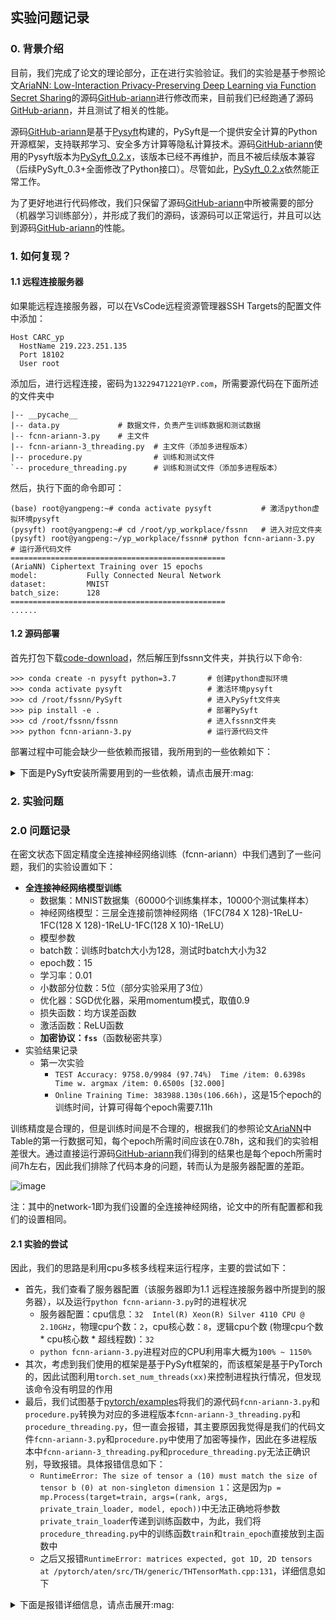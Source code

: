## 实验问题记录

### 0. 背景介绍

目前，我们完成了论文的理论部分，正在进行实验验证。我们的实验是基于参照论文[AriaNN: Low-Interaction Privacy-Preserving Deep Learning via Function Secret Sharing](https://petsymposium.org/popets/2022/popets-2022-0015.php)的源码[GitHub-ariann](https://github.com/LaRiffle/ariann)进行修改而来，目前我们已经跑通了源码[GitHub-ariann](https://github.com/LaRiffle/ariann)，并且测试了相关的性能。

源码[GitHub-ariann](https://github.com/LaRiffle/ariann)是基于[Pysyft](https://github.com/OpenMined/PySyft)构建的，PySyft是一个提供安全计算的Python开源框架，支持联邦学习、安全多方计算等隐私计算技术。源码[GitHub-ariann](https://github.com/LaRiffle/ariann)使用的Pysyft版本为[PySyft_0.2.x](https://github.com/OpenMined/PySyft/tree/PySyft/syft_0.2.x)，该版本已经不再维护，而且不被后续版本兼容（后续PySyft_0.3+全面修改了Python接口）。尽管如此，[PySyft_0.2.x](https://github.com/OpenMined/PySyft/tree/PySyft/syft_0.2.x)依然能正常工作。

为了更好地进行代码修改，我们只保留了源码[GitHub-ariann](https://github.com/LaRiffle/ariann)中所被需要的部分（机器学习训练部分），并形成了我们的源码，该源码可以正常运行，并且可以达到源码[GitHub-ariann](https://github.com/LaRiffle/ariann)的性能。

### 1. 如何复现？

#### 1.1 远程连接服务器

如果能远程连接服务器，可以在VsCode远程资源管理器SSH Targets的配置文件中添加：
```
Host CARC_yp
  HostName 219.223.251.135
  Port 18102
  User root
```
添加后，进行远程连接，密码为`13229471221@YP.com`，所需要源代码在下面所述的文件夹中
```
|-- __pycache__
|-- data.py             # 数据文件，负责产生训练数据和测试数据
|-- fcnn-ariann-3.py    # 主文件
|-- fcnn-ariann-3_threading.py  # 主文件（添加多进程版本）
|-- procedure.py                # 训练和测试文件
`-- procedure_threading.py      # 训练和测试文件（添加多进程版本）

```

然后，执行下面的命令即可：
```
(base) root@yangpeng:~# conda activate pysyft           # 激活python虚拟环境pysyft
(pysyft) root@yangpeng:~# cd /root/yp_workplace/fssnn   # 进入对应文件夹
(pysyft) root@yangpeng:~/yp_workplace/fssnn# python fcnn-ariann-3.py    # 运行源代码文件
================================================
(AriaNN) Ciphertext Training over 15 epochs
model:           Fully Connected Neural Network
dataset:         MNIST
batch_size:      128
================================================
......
```


#### 1.2 源码部署

首先打包下载[code-download](https://resource-1305526482.cos.ap-guangzhou.myqcloud.com/Code/fssnn.zip)，然后解压到fssnn文件夹，并执行以下命令:

```
>>> conda create -n pysyft python=3.7       # 创建python虚拟环境
>>> conda activate pysyft                   # 激活环境pysyft
>>> cd /root/fssnn/PySyft                   # 进入PySyft文件夹
>>> pip install -e .                        # 部署PySyft
>>> cd /root/fssnn/fssnn                    # 进入fssnn文件夹
>>> python fcnn-ariann-3.py                 # 运行源代码文件 
```

部署过程中可能会缺少一些依赖而报错，我所用到的一些依赖如下：

<details>
<summary>下面是PySyft安装所需要用到的一些依赖，请点击展开:mag:</summary>

```
Package              Version     Editable project location
-------------------- ----------- --------------------------------
aioice               0.6.18
aiortc               0.9.28
attrs                22.1.0
av                   8.1.0
backcall             0.2.0
beautifulsoup4       4.11.1
bidict               0.22.0
bleach               5.0.1
certifi              2022.9.24
cffi                 1.15.1
chardet              3.0.4
click                7.1.2
crc32c               2.3
cryptography         38.0.4
debugpy              1.6.4
decorator            5.1.1
defusedxml           0.7.1
dill                 0.3.6
entrypoints          0.4
fastjsonschema       2.16.2
Flask                1.1.4
Flask-SocketIO       4.2.1
idna                 2.8
importlib-metadata   5.1.0
importlib-resources  1.5.0
ipykernel            6.9.2
ipython              7.34.0
ipython-genutils     0.2.0
itsdangerous         1.1.0
jedi                 0.18.2
Jinja2               2.11.3
jsonschema           4.17.3
jupyter-client       7.1.2
jupyter_core         4.12.0
jupyterlab-pygments  0.2.2
lz4                  3.0.2
MarkupSafe           2.1.1
matplotlib-inline    0.1.6
mistune              0.8.4
msgpack              1.0.4
msgpack-numpy        0.4.8
nbclient             0.5.13
nbconvert            6.4.5
nbformat             5.7.0
nest-asyncio         1.5.6
netifaces            0.11.0
notebook             5.7.8
numpy                1.18.5
openmined.threepio   0.2.0
pandocfilters        1.5.0
parso                0.8.3
pexpect              4.8.0
phe                  1.4.0
pickleshare          0.7.5
Pillow               9.3.0
pip                  22.2.2
pkgutil_resolve_name 1.3.10
prometheus-client    0.15.0
prompt-toolkit       3.0.36
protobuf             3.19.0
psutil               5.7.0
ptyprocess           0.7.0
pyarrow              2.0.0
pycparser            2.21
pyee                 9.0.4
Pygments             2.13.0
pylibsrtp            0.7.1
pyrsistent           0.19.2
python-dateutil      2.8.2
python-engineio      4.3.4
python-socketio      5.7.2
pyzmq                24.0.1
requests             2.22.0
requests-toolbelt    0.9.1
RestrictedPython     5.2
scipy                1.4.1
Send2Trash           1.8.0
setuptools           63.4.1
six                  1.16.0
soupsieve            2.3.2.post1
sycret               0.1.3
syft                 0.2.9       /root/yp_workplace/ariann/PySyft
syft-proto           0.5.3
tblib                1.6.0
terminado            0.13.3
testpath             0.6.0
torch                1.4.0
torchvision          0.5.0
tornado              4.5.3
traitlets            5.7.1
typing_extensions    4.4.0
urllib3              1.25.11
wcwidth              0.2.5
webencodings         0.5.1
websocket-client     0.57.0
websockets           8.1
Werkzeug             1.0.1
wheel                0.37.1
zipp                 3.11.0
```
</details>

### 2. 实验问题

### 2.0 问题记录

在密文状态下固定精度全连接神经网络训练（fcnn-ariann）中我们遇到了一些问题，我们的实验设置如下：
+ **全连接神经网络模型训练**
  +  数据集：MNIST数据集（60000个训练集样本，10000个测试集样本）
  +  神经网络模型：三层全连接前馈神经网络（1FC(784 X 128)-1ReLU-1FC(128 X 128)-1ReLU-1FC(128 X 10)-1ReLU）
  +  模型参数
    + batch数：训练时batch大小为128，测试时batch大小为32
    + epoch数：15
    + 学习率：0.01
    + 小数部分位数：5位（部分实验采用了3位）
  + 优化器：SGD优化器，采用momentum模式，取值0.9
  + 损失函数：均方误差函数
  + 激活函数：ReLU函数
  + **加密协议：`fss`**（函数秘密共享） 
+ 实验结果记录
  + 第一次实验
    + `TEST Accuracy: 9758.0/9984 (97.74%) 	Time /item: 0.6398s 	Time w. argmax /item: 0.6500s [32.000]`
    + `Online Training Time: 383988.130s(106.66h)`，这是15个epoch的训练时间，计算可得每个epoch需要7.11h

训练精度是合理的，但是训练时间是不合理的，根据我们的参照论文[AriaNN](https://petsymposium.org/popets/2022/popets-2022-0015.php)中Table的第一行数据可知，每个epoch所需时间应该在0.78h，这和我们的实验相差很大。通过直接运行源码[GitHub-ariann](https://github.com/LaRiffle/ariann)我们得到的结果也是每个epoch所需时间7h左右，因此我们排除了代码本身的问题，转而认为是服务器配置的差距。

![image](https://user-images.githubusercontent.com/66773755/208018770-b1300bb3-f9c0-42fc-adc8-c2c7d29dd2ec.png)


注：其中的network-1即为我们设置的全连接神经网络，论文中的所有配置都和我们的设置相同。

#### 2.1 实验的尝试

因此，我们的思路是利用cpu多核多线程来运行程序，主要的尝试如下：
+ 首先，我们查看了服务器配置（该服务器即为1.1 远程连接服务器中所提到的服务器），以及运行`python fcnn-ariann-3.py`时的进程状况
    + 服务器配置：cpu信息：`32  Intel(R) Xeon(R) Silver 4110 CPU @ 2.10GHz`，物理cpu个数：`2`，cpu核心数：`8`，逻辑cpu个数 (物理cpu个数 * cpu核心数 * 超线程数)：`32`
    + `python fcnn-ariann-3.py`进程对应的CPU利用率大概为`100% ~ 1150%`
+ 其次，考虑到我们使用的框架是基于PySyft框架的，而该框架是基于PyTorch的，因此试图利用`torch.set_num_threads(xx)`来控制进程执行情况，但发现该命令没有明显的作用
+ 最后，我们试图基于[pytorch/examples](https://github.com/pytorch/examples/tree/main/mnist_hogwild)将我们的源代码`fcnn-ariann-3.py`和`procedure.py`转换为对应的多进程版本`fcnn-ariann-3_threading.py`和`procedure_threading.py`，但一直会报错，其主要原因我觉得是我们的代码文件`fcnn-ariann-3.py`和`procedure.py`中使用了加密等操作，因此在多进程版本中`fcnn-ariann-3_threading.py`和`procedure_threading.py`无法正确识别，导致报错。具体报错信息如下：
  + `RuntimeError: The size of tensor a (10) must match the size of tensor b (0) at non-singleton dimension 1`：这是因为`p = mp.Process(target=train, args=(rank, args, private_train_loader, model, epoch))`中无法正确地将参数`private_train_loader`传递到训练函数中，为此，我们将`procedure_threading.py`中的训练函数`train`和`train_epoch`直接放到主函数中
  + 之后又报错`RuntimeError: matrices expected, got 1D, 2D tensors at /pytorch/aten/src/TH/generic/THTensorMath.cpp:131`，详细信息如下

<details>
<summary>下面是报错详细信息，请点击展开:mag:</summary>
  
```
(pysyft) root@yangpeng:~/yp_workplace/fssnn# python fcnn-ariann-3_threading.py
================================================
(AriaNN) Ciphertext Training over 15 epochs
model:           Fully Connected Neural Network
dataset:         MNIST
batch_size:      128
================================================
Process Process-1:
Traceback (most recent call last):
  File "/root/yp_workplace/ariann/PySyft/syft/frameworks/torch/tensors/interpreters/native.py", line 439, in handle_func_command
    cmd, args_, kwargs_, return_args_type=True
  File "/root/yp_workplace/ariann/PySyft/syft/generic/frameworks/hook/hook_args.py", line 170, in unwrap_args_from_function
    new_args = args_hook_function(args_)
  File "/root/yp_workplace/ariann/PySyft/syft/generic/frameworks/hook/hook_args.py", line 360, in <lambda>
    return lambda x: f(lambdas, x)
  File "/root/yp_workplace/ariann/PySyft/syft/generic/frameworks/hook/hook_args.py", line 538, in three_fold
    lambdas[0](args_[0], **kwargs),
  File "/root/yp_workplace/ariann/PySyft/syft/generic/frameworks/hook/hook_args.py", line 335, in <lambda>
    else lambda i: forward_func[type(i)](i)
  File "/root/yp_workplace/ariann/PySyft/syft/frameworks/torch/hook/hook_args.py", line 27, in <lambda>
    else (_ for _ in ()).throw(PureFrameworkTensorFoundError),
  File "/root/yp_workplace/ariann/PySyft/syft/frameworks/torch/hook/hook_args.py", line 27, in <genexpr>
    else (_ for _ in ()).throw(PureFrameworkTensorFoundError),
syft.exceptions.PureFrameworkTensorFoundError

During handling of the above exception, another exception occurred:

Traceback (most recent call last):
  File "/root/miniconda3/envs/pysyft/lib/python3.7/multiprocessing/process.py", line 297, in _bootstrap
    self.run()
  File "/root/miniconda3/envs/pysyft/lib/python3.7/multiprocessing/process.py", line 99, in run
    self._target(*self._args, **self._kwargs)
  File "/root/yp_workplace/fssnn/fcnn-ariann-3_threading.py", line 104, in train
    train_epoch(args, model, private_train_loader, optimizer, epoch)
  File "/root/yp_workplace/fssnn/fcnn-ariann-3_threading.py", line 129, in train_epoch
    loss[0] = forward(optimizer, model, data, target)   # 前向传播
  File "/root/yp_workplace/fssnn/fcnn-ariann-3_threading.py", line 119, in forward
    output = model(data)
  File "/root/miniconda3/envs/pysyft/lib/python3.7/site-packages/torch/nn/modules/module.py", line 532, in __call__
    result = self.forward(*input, **kwargs)
  File "/root/yp_workplace/fssnn/fcnn-ariann-3_threading.py", line 33, in forward
    x = F.relu(self.fc1(x))          # 此处的relu函数是秘密协议中的relu函数，不能自定义
  File "/root/miniconda3/envs/pysyft/lib/python3.7/site-packages/torch/nn/modules/module.py", line 532, in __call__
    result = self.forward(*input, **kwargs)
  File "/root/miniconda3/envs/pysyft/lib/python3.7/site-packages/torch/nn/modules/linear.py", line 87, in forward
    return F.linear(input, self.weight, self.bias)
  File "/root/yp_workplace/ariann/PySyft/syft/generic/frameworks/hook/hook.py", line 345, in overloaded_func
    response = handle_func_command(command)
  File "/root/yp_workplace/ariann/PySyft/syft/frameworks/torch/tensors/interpreters/native.py", line 482, in handle_func_command
    response = cls._get_response(cmd, args_, kwargs_)
  File "/root/yp_workplace/ariann/PySyft/syft/frameworks/torch/tensors/interpreters/native.py", line 516, in _get_response
    response = command_method(*args_, **kwargs_)
  File "/root/miniconda3/envs/pysyft/lib/python3.7/site-packages/torch/nn/functional.py", line 1370, in linear
    ret = torch.addmm(bias, input, weight.t())
  File "/root/yp_workplace/ariann/PySyft/syft/generic/frameworks/hook/hook.py", line 345, in overloaded_func
    response = handle_func_command(command)
  File "/root/yp_workplace/ariann/PySyft/syft/frameworks/torch/tensors/interpreters/native.py", line 482, in handle_func_command
    response = cls._get_response(cmd, args_, kwargs_)
  File "/root/yp_workplace/ariann/PySyft/syft/frameworks/torch/tensors/interpreters/native.py", line 516, in _get_response
    response = command_method(*args_, **kwargs_)
RuntimeError: matrices expected, got 1D, 2D tensors at /pytorch/aten/src/TH/generic/THTensorMath.cpp:131
Process Process-3:
Traceback (most recent call last):
  File "/root/yp_workplace/ariann/PySyft/syft/frameworks/torch/tensors/interpreters/native.py", line 439, in handle_func_command
    cmd, args_, kwargs_, return_args_type=True
  File "/root/yp_workplace/ariann/PySyft/syft/generic/frameworks/hook/hook_args.py", line 170, in unwrap_args_from_function
    new_args = args_hook_function(args_)
  File "/root/yp_workplace/ariann/PySyft/syft/generic/frameworks/hook/hook_args.py", line 360, in <lambda>
    return lambda x: f(lambdas, x)
  File "/root/yp_workplace/ariann/PySyft/syft/generic/frameworks/hook/hook_args.py", line 538, in three_fold
    lambdas[0](args_[0], **kwargs),
  File "/root/yp_workplace/ariann/PySyft/syft/generic/frameworks/hook/hook_args.py", line 335, in <lambda>
    else lambda i: forward_func[type(i)](i)
  File "/root/yp_workplace/ariann/PySyft/syft/frameworks/torch/hook/hook_args.py", line 27, in <lambda>
    else (_ for _ in ()).throw(PureFrameworkTensorFoundError),
  File "/root/yp_workplace/ariann/PySyft/syft/frameworks/torch/hook/hook_args.py", line 27, in <genexpr>
    else (_ for _ in ()).throw(PureFrameworkTensorFoundError),
syft.exceptions.PureFrameworkTensorFoundError

During handling of the above exception, another exception occurred:

Traceback (most recent call last):
  File "/root/miniconda3/envs/pysyft/lib/python3.7/multiprocessing/process.py", line 297, in _bootstrap
    self.run()
  File "/root/miniconda3/envs/pysyft/lib/python3.7/multiprocessing/process.py", line 99, in run
    self._target(*self._args, **self._kwargs)
  File "/root/yp_workplace/fssnn/fcnn-ariann-3_threading.py", line 104, in train
    train_epoch(args, model, private_train_loader, optimizer, epoch)
  File "/root/yp_workplace/fssnn/fcnn-ariann-3_threading.py", line 129, in train_epoch
    loss[0] = forward(optimizer, model, data, target)   # 前向传播
  File "/root/yp_workplace/fssnn/fcnn-ariann-3_threading.py", line 119, in forward
    output = model(data)
  File "/root/miniconda3/envs/pysyft/lib/python3.7/site-packages/torch/nn/modules/module.py", line 532, in __call__
    result = self.forward(*input, **kwargs)
  File "/root/yp_workplace/fssnn/fcnn-ariann-3_threading.py", line 33, in forward
    x = F.relu(self.fc1(x))          # 此处的relu函数是秘密协议中的relu函数，不能自定义
  File "/root/miniconda3/envs/pysyft/lib/python3.7/site-packages/torch/nn/modules/module.py", line 532, in __call__
    result = self.forward(*input, **kwargs)
  File "/root/miniconda3/envs/pysyft/lib/python3.7/site-packages/torch/nn/modules/linear.py", line 87, in forward
    return F.linear(input, self.weight, self.bias)
  File "/root/yp_workplace/ariann/PySyft/syft/generic/frameworks/hook/hook.py", line 345, in overloaded_func
    response = handle_func_command(command)
  File "/root/yp_workplace/ariann/PySyft/syft/frameworks/torch/tensors/interpreters/native.py", line 482, in handle_func_command
    response = cls._get_response(cmd, args_, kwargs_)
  File "/root/yp_workplace/ariann/PySyft/syft/frameworks/torch/tensors/interpreters/native.py", line 516, in _get_response
    response = command_method(*args_, **kwargs_)
  File "/root/miniconda3/envs/pysyft/lib/python3.7/site-packages/torch/nn/functional.py", line 1370, in linear
    ret = torch.addmm(bias, input, weight.t())
  File "/root/yp_workplace/ariann/PySyft/syft/generic/frameworks/hook/hook.py", line 345, in overloaded_func
    response = handle_func_command(command)
  File "/root/yp_workplace/ariann/PySyft/syft/frameworks/torch/tensors/interpreters/native.py", line 482, in handle_func_command
    response = cls._get_response(cmd, args_, kwargs_)
  File "/root/yp_workplace/ariann/PySyft/syft/frameworks/torch/tensors/interpreters/native.py", line 516, in _get_response
    response = command_method(*args_, **kwargs_)
RuntimeError: matrices expected, got 1D, 2D tensors at /pytorch/aten/src/TH/generic/THTensorMath.cpp:131
Process Process-2:
Traceback (most recent call last):
  File "/root/yp_workplace/ariann/PySyft/syft/frameworks/torch/tensors/interpreters/native.py", line 439, in handle_func_command
    cmd, args_, kwargs_, return_args_type=True
  File "/root/yp_workplace/ariann/PySyft/syft/generic/frameworks/hook/hook_args.py", line 170, in unwrap_args_from_function
    new_args = args_hook_function(args_)
  File "/root/yp_workplace/ariann/PySyft/syft/generic/frameworks/hook/hook_args.py", line 360, in <lambda>
    return lambda x: f(lambdas, x)
  File "/root/yp_workplace/ariann/PySyft/syft/generic/frameworks/hook/hook_args.py", line 538, in three_fold
    lambdas[0](args_[0], **kwargs),
  File "/root/yp_workplace/ariann/PySyft/syft/generic/frameworks/hook/hook_args.py", line 335, in <lambda>
    else lambda i: forward_func[type(i)](i)
  File "/root/yp_workplace/ariann/PySyft/syft/frameworks/torch/hook/hook_args.py", line 27, in <lambda>
    else (_ for _ in ()).throw(PureFrameworkTensorFoundError),
  File "/root/yp_workplace/ariann/PySyft/syft/frameworks/torch/hook/hook_args.py", line 27, in <genexpr>
    else (_ for _ in ()).throw(PureFrameworkTensorFoundError),
syft.exceptions.PureFrameworkTensorFoundError

During handling of the above exception, another exception occurred:

Traceback (most recent call last):
  File "/root/miniconda3/envs/pysyft/lib/python3.7/multiprocessing/process.py", line 297, in _bootstrap
    self.run()
  File "/root/miniconda3/envs/pysyft/lib/python3.7/multiprocessing/process.py", line 99, in run
    self._target(*self._args, **self._kwargs)
  File "/root/yp_workplace/fssnn/fcnn-ariann-3_threading.py", line 104, in train
    train_epoch(args, model, private_train_loader, optimizer, epoch)
  File "/root/yp_workplace/fssnn/fcnn-ariann-3_threading.py", line 129, in train_epoch
    loss[0] = forward(optimizer, model, data, target)   # 前向传播
  File "/root/yp_workplace/fssnn/fcnn-ariann-3_threading.py", line 119, in forward
    output = model(data)
  File "/root/miniconda3/envs/pysyft/lib/python3.7/site-packages/torch/nn/modules/module.py", line 532, in __call__
    result = self.forward(*input, **kwargs)
  File "/root/yp_workplace/fssnn/fcnn-ariann-3_threading.py", line 33, in forward
    x = F.relu(self.fc1(x))          # 此处的relu函数是秘密协议中的relu函数，不能自定义
  File "/root/miniconda3/envs/pysyft/lib/python3.7/site-packages/torch/nn/modules/module.py", line 532, in __call__
    result = self.forward(*input, **kwargs)
  File "/root/miniconda3/envs/pysyft/lib/python3.7/site-packages/torch/nn/modules/linear.py", line 87, in forward
    return F.linear(input, self.weight, self.bias)
  File "/root/yp_workplace/ariann/PySyft/syft/generic/frameworks/hook/hook.py", line 345, in overloaded_func
    response = handle_func_command(command)
  File "/root/yp_workplace/ariann/PySyft/syft/frameworks/torch/tensors/interpreters/native.py", line 482, in handle_func_command
    response = cls._get_response(cmd, args_, kwargs_)
  File "/root/yp_workplace/ariann/PySyft/syft/frameworks/torch/tensors/interpreters/native.py", line 516, in _get_response
    response = command_method(*args_, **kwargs_)
  File "/root/miniconda3/envs/pysyft/lib/python3.7/site-packages/torch/nn/functional.py", line 1370, in linear
    ret = torch.addmm(bias, input, weight.t())
  File "/root/yp_workplace/ariann/PySyft/syft/generic/frameworks/hook/hook.py", line 345, in overloaded_func
    response = handle_func_command(command)
  File "/root/yp_workplace/ariann/PySyft/syft/frameworks/torch/tensors/interpreters/native.py", line 482, in handle_func_command
    response = cls._get_response(cmd, args_, kwargs_)
  File "/root/yp_workplace/ariann/PySyft/syft/frameworks/torch/tensors/interpreters/native.py", line 516, in _get_response
    response = command_method(*args_, **kwargs_)
RuntimeError: matrices expected, got 1D, 2D tensors at /pytorch/aten/src/TH/generic/THTensorMath.cpp:131
  
```
</details>





